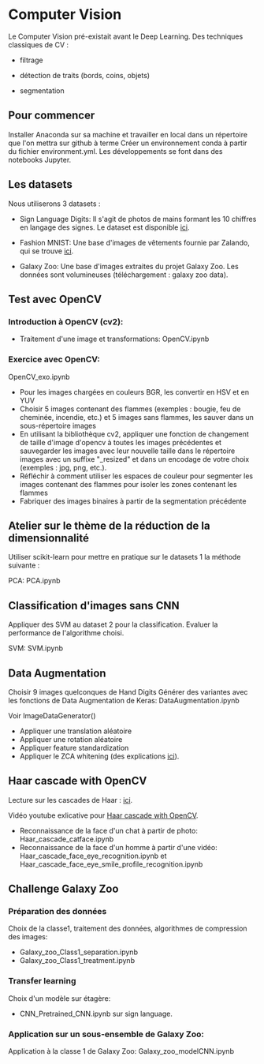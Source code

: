 # Computer Vision

Le Computer Vision pré-existait avant le Deep Learning. Des techniques classiques de CV :

- filtrage

- détection de traits (bords, coins, objets)

- segmentation

## Pour commencer

Installer Anaconda sur sa machine et travailler en local dans un répertoire que l'on mettra sur github à terme
Créer un environnement conda à partir du fichier environment.yml.
Les développements se font dans des notebooks Jupyter. 

## Les datasets

Nous utiliserons 3 datasets :

- Sign Language Digits: Il s'agit de photos de mains formant les 10 chiffres en langage des signes. Le dataset est disponible [ici](https://www.kaggle.com/hamishdickson/preprocessing-images-with-dimensionality-reduction/data).

- Fashion MNIST: Une base d'images de vêtements fournie par Zalando, qui se trouve [ici](https://www.kaggle.com/zalando-research/fashionmnist).


- Galaxy Zoo: Une base d'images extraites du projet Galaxy Zoo.
Les données sont volumineuses (téléchargement : galaxy zoo data).

## Test avec OpenCV

### Introduction à OpenCV (cv2): 

- Traitement d'une image et transformations: OpenCV.ipynb

### Exercice avec OpenCV:

OpenCV_exo.ipynb

- Pour les images chargées en couleurs BGR, les convertir en HSV et en YUV
- Choisir 5 images contenant des flammes (exemples : bougie, feu de cheminée, incendie, etc.) et 5 images sans flammes, les sauver dans un sous-répertoire images
- En utilisant la bibliothèque cv2, appliquer une fonction de changement de taille d'image d'opencv à toutes les images précédentes et sauvegarder les images avec leur nouvelle taille dans le répertoire images avec un suffixe "_resized" et dans un encodage de votre choix (exemples : jpg, png, etc.).
- Réfléchir à comment utiliser les espaces de couleur pour segmenter les images contenant des flammes pour isoler les zones contenant les flammes
- Fabriquer des images binaires à partir de la segmentation précédente

## Atelier sur le thème de la réduction de la dimensionnalité

Utiliser scikit-learn pour mettre en pratique sur le datasets 1  la méthode suivante :

PCA: PCA.ipynb

## Classification d'images sans CNN

Appliquer des SVM au dataset 2 pour la classification. 
Evaluer la performance de l'algorithme choisi.

SVM: SVM.ipynb

## Data Augmentation

Choisir 9 images quelconques de Hand Digits
Générer des variantes avec les fonctions de Data Augmentation de Keras:
DataAugmentation.ipynb  

Voir ImageDataGenerator()
- Appliquer une translation aléatoire
- Appliquer une rotation aléatoire
- Appliquer feature standardization
- Appliquer le ZCA whitening (des explications [ici](https://cbrnr.github.io/2018/12/17/whitening-pca-zca/)).

## Haar cascade with OpenCV

Lecture sur les cascades de Haar : [ici](https://pymotion.com/detection-objet-cascade-haar/).

Vidéo youtube exlicative pour [Haar cascade with OpenCV](https://www.youtube.com/watch?v=88HdqNDQsEk).

- Reconnaissance de la face d'un chat à partir de photo: Haar_cascade_catface.ipynb
- Reconnaissance de la face d'un homme à partir d'une vidéo: Haar_cascade_face_eye_recognition.ipynb et Haar_cascade_face_eye_smile_profile_recognition.ipynb

## Challenge Galaxy Zoo

### Préparation des données
Choix de la classe1, traitement des données, algorithmes de compression des images: 
- Galaxy_zoo_Class1_separation.ipynb
- Galaxy_zoo_Class1_treatment.ipynb

### Transfer learning
Choix d'un modèle sur étagère:
- CNN_Pretrained_CNN.ipynb sur sign language.

### Application sur un sous-ensemble de Galaxy Zoo: 

Application à la classe 1 de Galaxy Zoo: Galaxy_zoo_modelCNN.ipynb
